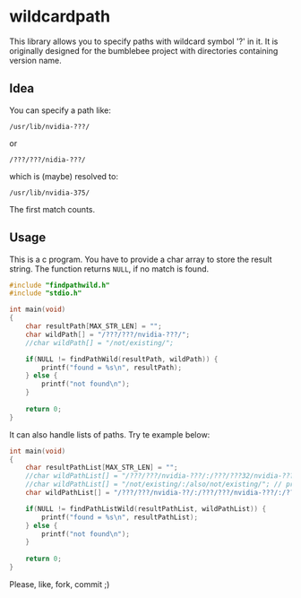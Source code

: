# wildcardpath

This library allows you to specify paths with wildcard symbol '?' in it. It is originally designed for the bumblebee project with directories containing version name.

## Idea

You can specify a path like:

```
/usr/lib/nvidia-???/
```

or

```
/???/???/nidia-???/
```

which is (maybe) resolved to:

```
/usr/lib/nvidia-375/
```

The first match counts.

## Usage

This is a c program. You have to provide a char array to store the result string. The function returns ```NULL```, if no match is found.

```c
#include "findpathwild.h"
#include "stdio.h"

int main(void)
{
    char resultPath[MAX_STR_LEN] = "";
    char wildPath[] = "/???/???/nvidia-???/";
    //char wildPath[] = "/not/existing/";

    if(NULL != findPathWild(resultPath, wildPath)) {
        printf("found = %s\n", resultPath);
    } else {
        printf("not found\n");
    }
    
    return 0;
}
```

It can also handle lists of paths. Try te example below:

```c
int main(void)
{
    char resultPathList[MAX_STR_LEN] = "";
    //char wildPathList[] = "/???/???/nvidia-???/:/???/???32/nvidia-???/";
    //char wildPathList[] = "/not/existing/:/also/not/existing/"; // produces empty list (=string)
    char wildPathList[] = "/???/???/nvidia-??/:/???/???/nvidia-???/:/???/???/nvidia-????/:/???/???32/nvidia-??/:/???/???32/nvidia-???/:/???/???32/nvidia-????/"; // idea: multiple alternatives

    if(NULL != findPathListWild(resultPathList, wildPathList)) {
        printf("found = %s\n", resultPathList);
    } else {
        printf("not found\n");
    }
    
    return 0;
}

```


Please, like, fork, commit ;)
